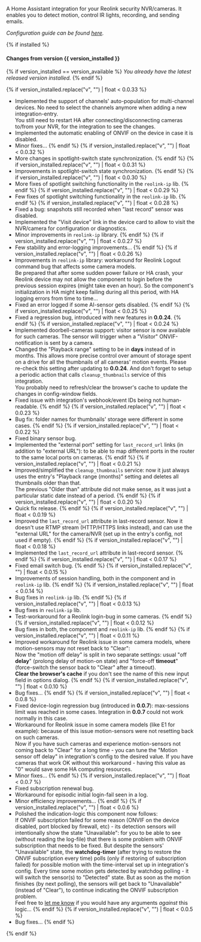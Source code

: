A Home Assistant integration for your Reolink security NVR/cameras. It enables you to detect motion, control IR lights, recording, and sending emails.

*Configuration guide can be found [here](https://github.com/JimStar/reolink_cctv/blob/master/README.md).*


{% if installed %}

#### Changes from version {{ version_installed }}

{% if version_installed == version_available  %}
*You already have the latest released version installed.*
{% endif %}

{% if version_installed.replace("v", "") | float < 0.0.33  %}
- Implemented the support of channels' auto-population for multi-channel devices. No need to select the channels anymore when adding a new integration-entry.  
You still need to restart HA after connecting/disconnecting cameras to/from your NVR, for the integration to see the changes.
- Implemented the automatic enabling of ONVIF on the device in case it is disabled.
- Minor fixes...
{% endif %}
{% if version_installed.replace("v", "") | float < 0.0.32  %}
- More changes in spotlight-switch state synchronization.
{% endif %}
{% if version_installed.replace("v", "") | float < 0.0.31  %}
- Improvements in spotlight-switch state synchronization.
{% endif %}
{% if version_installed.replace("v", "") | float < 0.0.30  %}
- More fixes of spotlight switching functionality in the `reolink-ip` lib.
{% endif %}
{% if version_installed.replace("v", "") | float < 0.0.29  %}
- Few fixes of spotlight switching functionality in the `reolink-ip` lib.
{% endif %}
{% if version_installed.replace("v", "") | float < 0.0.28  %}
- Fixed a bug: snapshots still recorded when "last record" sensor was disabled.
- Implemented the "Visit device" link in the device card to allow to visit the NVR/camera for configuration or diagnostics.
- Minor improvements in `reolink-ip` library.
{% endif %}
{% if version_installed.replace("v", "") | float < 0.0.27  %}
- Few stability and error-logging improvements...
{% endif %}
{% if version_installed.replace("v", "") | float < 0.0.26  %}
- Improvements in `reolink-ip` library: workaround for Reolink Logout command bug that affects some camera models.  
Be prepared that after some sudden power failure or HA crash, your Reolink device may not allow the component to login before the previous session expires (might take even an hour). So the component's initialization in HA might keep failing during all this period, with HA logging errors from time to time...
- Fixed an error logged if some AI-sensor gets disabled.
{% endif %}
{% if version_installed.replace("v", "") | float < 0.0.25  %}
- Fixed a regression bug, introduced with new features in **0.0.24**.
{% endif %}
{% if version_installed.replace("v", "") | float < 0.0.24  %}
- Implemented doorbell-cameras support: visitor sensor is now available for such cameras. The sensor will trigger when a "Visitor" ONVIF-notification is sent by a camera.
- Changed the "Playback range" setting to be in **days** instead of in months. This allows more precise control over amount of storage spent on a drive for all the thumbnails of all cameras' motion events. Please re-check this setting after updating to **0.0.24**. And don't forget to setup a periodic action that calls `cleanup_thumbnails` service of this integration.  
You probably need to refresh/clear the browser's cache to update the changes in config-window fields.
- Fixed issue with integration's webhook/event IDs being not human-readable.
{% endif %}
{% if version_installed.replace("v", "") | float < 0.0.23  %}
- Bug fix: folder names for thumbnails' storage were different in some cases.
{% endif %}
{% if version_installed.replace("v", "") | float < 0.0.22  %}
- Fixed binary sensor bug.
- Implemented the "external port" setting for `last_record_url` links (in addition to "external URL"): to be able to map different ports in the router to the same local ports on cameras.
{% endif %}
{% if version_installed.replace("v", "") | float < 0.0.21  %}
- Improved/simplified the `cleanup_thumbnails` service: now it just always uses the entry's "Playback range (months)" setting and deletes all thumbnails older than that.  
The previous "Older than" attribute did not make sense, as it was just a particular static date instead of a period.
{% endif %}
{% if version_installed.replace("v", "") | float < 0.0.20  %}
- Quick fix release.
{% endif %}
{% if version_installed.replace("v", "") | float < 0.0.19  %}
- Improved the `last_record_url` attribute in last-record sensor. Now it doesn't use RTMP stream (HTTP/HTTPS links instead), and can use the "external URL" for the camera/NVR (set up in the entry's config, not used if empty).
{% endif %}
{% if version_installed.replace("v", "") | float < 0.0.18  %}
- Implemented the `last_record_url` attribute in last-record sensor.
{% endif %}
{% if version_installed.replace("v", "") | float < 0.0.17  %}
- Fixed email switch bug.
{% endif %}
{% if version_installed.replace("v", "") | float < 0.0.15  %}
- Improvements of session handling, both in the component and in `reolink-ip` lib.
{% endif %}
{% if version_installed.replace("v", "") | float < 0.0.14  %}
- Bug fixes in `reolink-ip` lib.
{% endif %}
{% if version_installed.replace("v", "") | float < 0.0.13  %}
- Bug fixes in `reolink-ip` lib.
- Test-workaround for a Reolink login-bug in some cameras.
{% endif %}
{% if version_installed.replace("v", "") | float < 0.0.12  %}
- Bug fixes in both, the component and `reolink-ip` lib.
{% endif %}
{% if version_installed.replace("v", "") | float < 0.0.11  %}
- Improved workaround for Reolink issue in some camera models, where motion-sensors may not reset back to "Clear":  
Now the "motion off delay" is split in two separate settings: usual "off **delay**" (prolong delay of motion-on state) and "force-off **timeout**" (force-switch the sensor back to "Clear" after a timeout).  
**Clear the browser's cache** if you don't see the name of this new input field in options dialog.
{% endif %}
{% if version_installed.replace("v", "") | float < 0.0.10  %}
- Bug fixes...
{% endif %}
{% if version_installed.replace("v", "") | float < 0.0.8  %}
- Fixed device-login regression bug (introduced in **0.0.7**): max-sessions limit was reached in some cases. Integration in **0.0.7** could not work normally in this case.
- Workaround for Reolink issue in some camera models (like E1 for example): because of this issue motion-sensors were not resetting back on such cameras.  
Now if you have such cameras and experience motion-sensors not coming back to "Clear" for a long time - you can tune the "Motion sensor off delay" in integration's config to the desired value. If you have cameras that work OK without this workaround - having this value as "0" would save some HA computing resources.
- Minor fixes...
{% endif %}
{% if version_installed.replace("v", "") | float < 0.0.7  %}
- Fixed subscription renewal bug.
- Workaround for episodic initial login-fail seen in a log.
- Minor efficiency improvements...
{% endif %}
{% if version_installed.replace("v", "") | float < 0.0.6  %}
- Polished the indication-logic this component now follows:  
If ONVIF subscription failed for some reason (ONVIF on the device disabled, port blocked by firewall, etc) - its detection sensors will intentionally show the state "Unavailable": for you to be able to see (without reading the log-file) that there is some problem with ONVIF subscription that needs to be fixed. But despite the sensors' "Unavailable" state, the **watchdog-timer** (after trying to restore the ONVIF subscription every time) polls (only if restoring of subscription failed) for possible motion with the time-interval set up in integration's config. Every time some motion gets detected by watchdog polling - it will switch the sensor(s) to "Detected" state. But as soon as the motion finishes (by next polling), the sensors will get back to "Unavailable" (instead of "Clear"), to continue indicating the ONVIF subscription problem.  
Feel free to [let me know](https://github.com/JimStar/reolink_cctv/discussions) if you would have any arguments *against* this logic...
{% endif %}
{% if version_installed.replace("v", "") | float < 0.0.5  %}
- Bug fixes...
{% endif %}

{% endif %}

